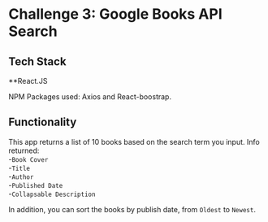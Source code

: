 # Challenge 3: Google Books API Search

## Tech Stack

**React.JS

NPM Packages used: Axios and React-boostrap.


## Functionality 

This app returns a list of 10 books based on the search term you input. Info returned:\
-`Book Cover`\
-`Title`\
-`Author`\
-`Published Date`\
-`Collapsable Description`

In addition, you can sort the books by publish date, from `Oldest` to `Newest`. 

